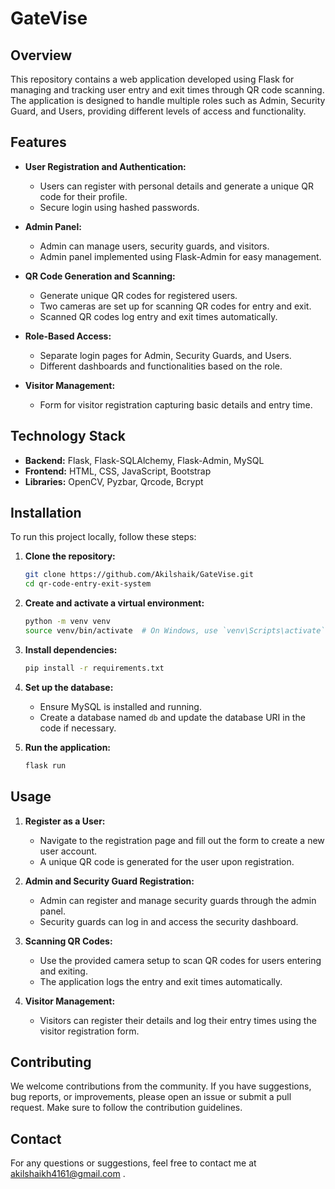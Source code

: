 # GateVise

## Overview

This repository contains a web application developed using Flask for managing and tracking user entry and exit times through QR code scanning. The application is designed to handle multiple roles such as Admin, Security Guard, and Users, providing different levels of access and functionality.

## Features

- **User Registration and Authentication:**
  - Users can register with personal details and generate a unique QR code for their profile.
  - Secure login using hashed passwords.

- **Admin Panel:**
  - Admin can manage users, security guards, and visitors.
  - Admin panel implemented using Flask-Admin for easy management.

- **QR Code Generation and Scanning:**
  - Generate unique QR codes for registered users.
  - Two cameras are set up for scanning QR codes for entry and exit.
  - Scanned QR codes log entry and exit times automatically.

- **Role-Based Access:**
  - Separate login pages for Admin, Security Guards, and Users.
  - Different dashboards and functionalities based on the role.

- **Visitor Management:**
  - Form for visitor registration capturing basic details and entry time.

## Technology Stack

- **Backend:** Flask, Flask-SQLAlchemy, Flask-Admin, MySQL
- **Frontend:** HTML, CSS, JavaScript, Bootstrap
- **Libraries:** OpenCV, Pyzbar, Qrcode, Bcrypt

## Installation

To run this project locally, follow these steps:

1. **Clone the repository:**
    ```bash
    git clone https://github.com/Akilshaik/GateVise.git
    cd qr-code-entry-exit-system
    ```

2. **Create and activate a virtual environment:**
    ```bash
    python -m venv venv
    source venv/bin/activate  # On Windows, use `venv\Scripts\activate`
    ```

3. **Install dependencies:**
    ```bash
    pip install -r requirements.txt
    ```

4. **Set up the database:**
    - Ensure MySQL is installed and running.
    - Create a database named `db` and update the database URI in the code if necessary.

5. **Run the application:**
    ```bash
    flask run
    ```

## Usage

1. **Register as a User:**
   - Navigate to the registration page and fill out the form to create a new user account.
   - A unique QR code is generated for the user upon registration.

2. **Admin and Security Guard Registration:**
   - Admin can register and manage security guards through the admin panel.
   - Security guards can log in and access the security dashboard.

3. **Scanning QR Codes:**
   - Use the provided camera setup to scan QR codes for users entering and exiting.
   - The application logs the entry and exit times automatically.

4. **Visitor Management:**
   - Visitors can register their details and log their entry times using the visitor registration form.

## Contributing

We welcome contributions from the community. If you have suggestions, bug reports, or improvements, please open an issue or submit a pull request. Make sure to follow the contribution guidelines.



## Contact

For any questions or suggestions, feel free to contact me at akilshaikh4161@gmail.com .
